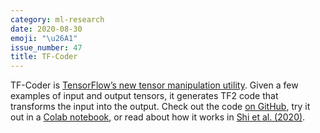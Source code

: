 ```yaml
---
category: ml-research
date: 2020-08-30
emoji: "\u26A1"
issue_number: 47
title: TF-Coder
---
```


TF-Coder is [TensorFlow’s new tensor manipulation utility](https://blog.tensorflow.org/2020/08/introducing-tensorflow-coder-tool.html?utm_campaign=Dynamically%20Typed&utm_medium=email&utm_source=Revue%20newsletter).
Given a few examples of input and output tensors, it generates TF2 code that transforms the input into the output.
Check out the code [on GitHub](https://github.com/google-research/tensorflow-coder?utm_campaign=Dynamically%20Typed&utm_medium=email&utm_source=Revue%20newsletter), try it out in a [Colab notebook](https://colab.research.google.com/github/google-research/tensorflow-coder/blob/master/TF-Coder_Colab.ipynb?utm_campaign=Dynamically%20Typed&utm_medium=email&utm_source=Revue%20newsletter), or read about how it works in [Shi et al.
(2020)](https://arxiv.org/abs/2003.09040?utm_campaign=Dynamically%20Typed&utm_medium=email&utm_source=Revue%20newsletter).